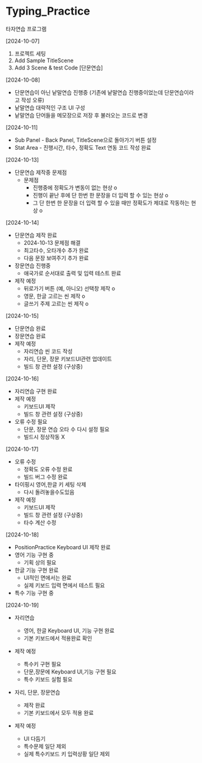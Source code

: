 # Typing_Practice
타자연습 프로그램

[2024-10-07]
1. 프로젝트 세팅
2. Add Sample TitleScene
3. Add 3 Scene & test Code [단문연습]

[2024-10-08]
- 단문연습이 아닌 낱말연습 진행중 (기존에 낱말연습 진행중이었는데 단문연습이라고 작성 오류)
- 낱말연습 대략적인 구조 UI 구성
- 낱말연습 단어들을 메모장으로 저장 후 불러오는 코드로 변경

[2024-10-11]
- Sub Panel - Back Panel, TitleScene으로 돌아가기 버튼 설정
- Stat Area - 진행시간, 타수, 정확도 Text 연동 코드 작성 완료

[2024-10-13]
- 단문연습 제작중 문제점
  - 문제점
    - 진행중에 정확도가 변동이 없는 현상 o
    - 진행이 끝난 후에 단 한번 한 문장을 더 입력 할 수 있는 현상 o
    - 그 단 한번 한 문장을 더 입력 할 수 있을 때만 정확도가 제대로 작동하는 현상 o
 
[2024-10-14]
- 단문연습 제작 완료
  - 2024-10-13 문제점 해결
  - 최고타수, 오타개수 추가 완료
  - 다음 문장 보여주기 추가 완료
- 장문연습 진행중
  - 애국가로 순서대로 출력 및 입력 테스트 완료
- 제작 예정
  - 뒤로가기 버튼 (예, 아니오) 선택창 제작 o
  - 영문, 한글 고르는 씬 제작 o
  - 글쓰기 주제 고르는 씬 제작 o

[2024-10-15]
- 단문연습 완료
- 장문연습 완료
- 제작 예정
  - 자리연습 씬 코드 작성
  - 자리, 단문, 장문 키보드UI관련 업데이트
  - 빌드 창 관련 설정 (구상중)

[2024-10-16]
- 자리연습 구현 완료
- 제작 예정
  - 키보드UI 제작
  - 빌드 창 관련 설정 (구상중)
- 오류 수정 필요
  - 단문, 장문 연습 오타 수 다시 설정 필요
  - 빌드시 정상작동 X

[2024-10-17]
- 오류 수정
  - 정확도 오류 수정 완료
  - 빌드 버그 수정 완료
- 타이핑시 영어,한글 키 세팅 삭제
  - 다시 돌려놓을수도있음
- 제작 예정
  - 키보드UI 제작
  - 빌드 창 관련 설정 (구상중)
  - 타수 계산 수정

[2024-10-18]
- PositionPractice Keyboard UI 제작 완료
- 영어 기능 구현 중
  - 기획 상의 필요
- 한글 기능 구현 완료
  - UI적인 면에서는 완료
  - 실제 키보드 입력 면에서 테스트 필요
- 특수 기능 구현 중

[2024-10-19]
- 자리연습
  - 영어, 한글 Keyboard UI, 기능 구현 완료
  - 기본 키보드에서 적용완료 확인
- 제작 예정
  - 특수키 구현 필요
  - 단문,장문에 Keyboard UI,기능 구현 필요
  - 특수 키보드 실험 필요

- 자리, 단문, 장문연습
  - 제작 완료
  - 기본 키보드에서 모두 적용 완료
- 제작 예정
  - UI 다듬기
  - 특수문제 일단 제외
  - 실제 특수키보드 키 입력상황 일단 제외

